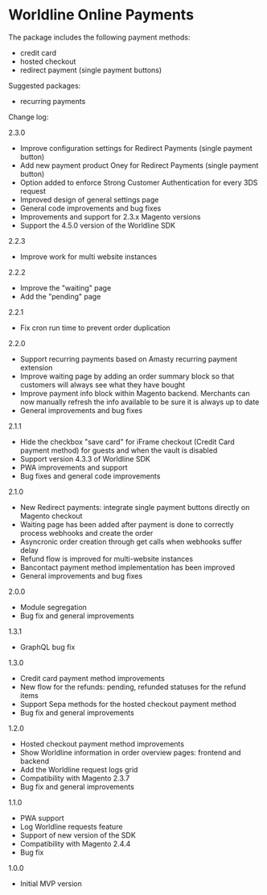 # Worldline Online Payments

The package includes the following payment methods:
- credit card
- hosted checkout
- redirect payment (single payment buttons)

Suggested packages:
- recurring payments

Change log:

2.3.0
- Improve configuration settings for Redirect Payments  (single payment button)
- Add new payment product Oney for Redirect Payments  (single payment button)
- Option added to enforce Strong Customer Authentication for every 3DS request
- Improved design of general settings page
- General code improvements and bug fixes
- Improvements and support for 2.3.x Magento versions
- Support the 4.5.0 version of the Worldline SDK

2.2.3
- Improve work for multi website instances

2.2.2
- Improve the "waiting" page
- Add the "pending" page

2.2.1
- Fix cron run time to prevent order duplication

2.2.0
- Support recurring payments based on Amasty recurring payment extension
- Improve waiting page by adding an order summary block so that customers will always see what they have bought
- Improve payment info block within Magento backend. Merchants can now manually refresh the info available to be sure it is always up to date
- General improvements and bug fixes

2.1.1
- Hide the checkbox "save card" for iFrame checkout (Credit Card payment method) for guests and when the vault is disabled
- Support version 4.3.3 of Worldline SDK
- PWA improvements and support
- Bug fixes and general code improvements

2.1.0
- New Redirect payments: integrate single payment buttons directly on Magento checkout
- Waiting page has been added after payment is done to correctly process webhooks and create the order
- Asyncronic order creation through get calls when webhooks suffer delay
- Refund flow is improved for multi-website instances
- Bancontact payment method implementation has been improved
- General improvements and bug fixes

2.0.0
- Module segregation
- Bug fix and general improvements

1.3.1
- GraphQL bug fix

1.3.0
- Credit card payment method improvements
- New flow for the refunds: pending, refunded statuses for the refund items
- Support Sepa methods for the hosted checkout payment method
- Bug fix and general improvements

1.2.0
- Hosted checkout payment method improvements
- Show Worldline information in order overview pages: frontend and backend
- Add the Worldline request logs grid
- Compatibility with Magento 2.3.7
- Bug fix and general improvements

1.1.0
- PWA support
- Log Worldline requests feature
- Support of new version of the SDK
- Compatibility with Magento 2.4.4
- Bug fix

1.0.0
- Initial MVP version
